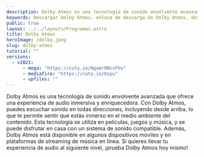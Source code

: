 ```yaml
---
description: Dolby Atmos es una tecnología de sonido envolvente avanzada que ofrece una experiencia de audio inmersiva y enriquecedora. Con Dolby Atmos, puedes escuchar sonido en todas direcciones, incluyendo desde arriba, lo que te permite sentir que estás inmerso en el medio ambiente del contenido.
keywords: Descargar Dolby Atmos, enlace de descarga de Dolby Atmos, descarga gratuita de Dolby Atmos, descarga de prueba de Dolby Atmos, descarga de Dolby Atmos para Windows, descarga de Dolby Atmos para Mac, descarga de Dolby Atmos con crack, descarga completa de Dolby Atmos, descarga de torrent de Dolby Atmos, descarga de Dolby Atmos con clave de serie, descarga de Dolby Atmos para estudiantes, descarga de Dolby Atmos con clave de activación, instalador fuera de línea de descarga de Dolby Atmos, descarga de Dolby Atmos con clave de licencia
public: true
layout: ../../layouts/Programas.astro
title: Dolby Atmos
heroImage: /dolby.jpeg
slug: dolby-atmos
tutorial: ""
versions:
  - v2021:
      - mega: "https://cuty.io/Ngamr0NcsPVo"
      - mediafire: "https://cuty.io/6zpu"
      - upfiles: ""
---
```


Dolby Atmos es una tecnología de sonido envolvente avanzada que ofrece una experiencia de audio inmersiva y enriquecedora. Con Dolby Atmos, puedes escuchar sonido en todas direcciones, incluyendo desde arriba, lo que te permite sentir que estás inmerso en el medio ambiente del contenido. Esta tecnología se utiliza en películas, juegos y música, y se puede disfrutar en casa con un sistema de sonido compatible. Además, Dolby Atmos está disponible en algunos dispositivos móviles y en plataformas de streaming de música en línea. Si quieres llevar tu experiencia de audio al siguiente nivel, ¡prueba Dolby Atmos hoy mismo!
